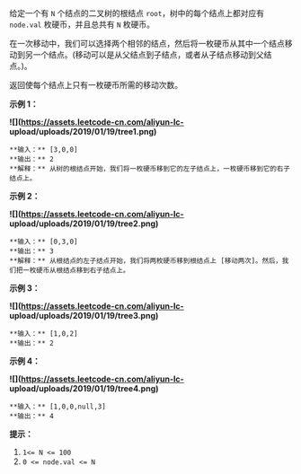 给定一个有 `N` 个结点的二叉树的根结点 `root`，树中的每个结点上都对应有 `node.val` 枚硬币，并且总共有 `N` 枚硬币。

在一次移动中，我们可以选择两个相邻的结点，然后将一枚硬币从其中一个结点移动到另一个结点。(移动可以是从父结点到子结点，或者从子结点移动到父结点。)。

返回使每个结点上只有一枚硬币所需的移动次数。



**示例 1：**

**![](https://assets.leetcode-cn.com/aliyun-lc-
upload/uploads/2019/01/19/tree1.png)**

    
    
    **输入：** [3,0,0]
    **输出：** 2
    **解释：** 从树的根结点开始，我们将一枚硬币移到它的左子结点上，一枚硬币移到它的右子结点上。
    

**示例 2：**

**![](https://assets.leetcode-cn.com/aliyun-lc-
upload/uploads/2019/01/19/tree2.png)**

    
    
    **输入：** [0,3,0]
    **输出：** 3
    **解释：** 从根结点的左子结点开始，我们将两枚硬币移到根结点上 [移动两次]。然后，我们把一枚硬币从根结点移到右子结点上。
    

**示例 3：**

**![](https://assets.leetcode-cn.com/aliyun-lc-
upload/uploads/2019/01/19/tree3.png)**

    
    
    **输入：** [1,0,2]
    **输出：** 2
    

**示例 4：**

**![](https://assets.leetcode-cn.com/aliyun-lc-
upload/uploads/2019/01/19/tree4.png)**

    
    
    **输入：** [1,0,0,null,3]
    **输出：** 4
    



**提示：**

  1. `1<= N <= 100`
  2. `0 <= node.val <= N`

